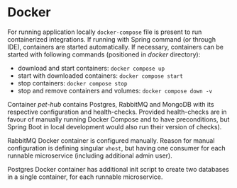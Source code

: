 # Docker

For running application locally `docker-compose` file is present to run containerized integrations. If running with
Spring command (or through IDE), containers are started automatically.
If necessary, containers can be started with following commands (positioned in _docker_ directory):

- download and start containers: `docker compose up`
- start with downloaded containers: `docker compose start`
- stop containers: `docker compose stop`
- stop and remove containers and volumes: `docker compose down -v`

Container _pet-hub_ contains Postgres, RabbitMQ and MongoDB with its respective configuration and health-checks.
Provided health-checks are in favour of manually running Docker Compose and to have preconditions,
but Spring Boot in local development would also run their version of checks).

RabbitMQ Docker container is configured manually. Reason for manual configuration is defining singular `vhost`,
but having one consumer for each runnable microservice (including additional admin user).

Postgres Docker container has additional init script to create two databases in a single container,
for each runnable microservice.
